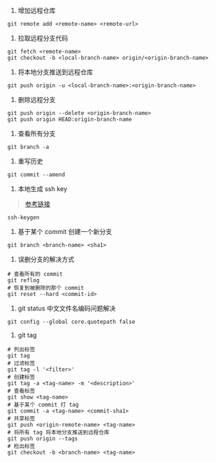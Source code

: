 1. 增加远程仓库
```hash
git remote add <remote-name> <remote-url>
```
1. 拉取远程分支代码
```hash
git fetch <remote-name>
git checkout -b <local-branch-name> origin/<origin-branch-name>
```
1. 将本地分支推送到远程仓库
```hash
git push origin -u <local-branch-name>:<origin-branch-name>
```
1. 删除远程分支
```hash
git push origin --delete <origin-branch-name>
git push origin HEAD:origin-branch-name
```
1. 查看所有分支
```hash
git branch -a
```
1. 重写历史
```hash
git commit --amend
```
1. 本地生成 ssh key
> [参考链接](https://git-scm.com/book/zh/v1/%E6%9C%8D%E5%8A%A1%E5%99%A8%E4%B8%8A%E7%9A%84-Git-%E7%94%9F%E6%88%90-SSH-%E5%85%AC%E9%92%A5)
```hash
ssh-keygen
```
1. 基于某个 commit 创建一个新分支
```hash
git branch <branch-name> <sha1>
```
1. 误删分支的解决方式
```hash
# 查看所有的 commit
git reflog
# 恢复到被删除的那个 commit
git reset --hard <commit-id>
```

1. git status 中文文件名编码问题解决
```hash
git config --global core.quotepath false
```

1. git tag
```hash
# 列出标签
git tag
# 过滤标签
git tag -l '<filter>'
# 创建标签
git tag -a <tag-name> -m '<description>'
# 查看标签
git show <tag-name>
# 基于某个 commit 打 tag
git commit -a <tag-name> <commit-sha1>
# 共享标签
git push <origin-remote-name> <tag-name>
# 将所有 tag 将本地分支推送到远程仓库
git push origin --tags
# 检出标签
git checkout -b <branch-name> <tag-name>
```
